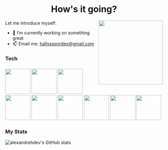 <link rel="stylesheet" href="https://cdn.jsdelivr.net/gh/devicons/devicon@latest/devicon.min.css">
<h1 align="center">How's it going?</h1>


 
 
 
Let me introduce myself:   <img src="https://img.icons8.com/external-soft-fill-juicy-fish/344/external-developer-web-developer-soft-fill-soft-fill-juicy-fish-2.png" align="right" width="205">                                                  

- 🔭 I’m currently working on something great                           
- 📫 Email me: hallyssonrdev@gmail.com




 <h3>Tech<h3>
 <img src="https://img.icons8.com/color/344/javascript--v1.png" height="80"/>
 <img src="https://img.icons8.com/color/344/html-5--v1.png" height="80"/>
 <img src="https://img.icons8.com/color/344/css3.png" height="80"/>
 <img src="https://img.icons8.com/dusk/344/php-logo.png" height="80"/>
 <img src="https://img.icons8.com/fluency/344/laravel.png" height="80"/>
 <img src="https://img.icons8.com/color/344/python--v1.png" height="80"/>
 <img src="https://img.icons8.com/color/344/git.png" height="80"/>
 <img src="https://img.icons8.com/color/344/docker.png" height="80"/>
 <img src="https://img.icons8.com/office/344/database.png" height="80">


 
<h3>
 My Stats
</h3>

![alexandrehdev's GitHub stats](https://github-readme-stats.vercel.app/api?username=alexandrehdev&theme=great-gatsby&show_icons=true) 

<!-- ![Top Langs](https://github-readme-stats.vercel.app/api/top-langs/?username=alexandrehdev) -->



<!-- link para estudar -->
<!-- https://www.atlassian.com/br/git/tutorials/comparing-workflows/gitflow-workflow -->




 
 

 




                 



